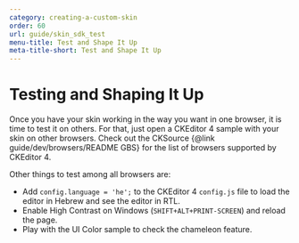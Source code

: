 ```yaml
---
category: creating-a-custom-skin
order: 60
url: guide/skin_sdk_test
menu-title: Test and Shape It Up
meta-title-short: Test and Shape It Up
---
```

<!--
Copyright (c) 2003-2024, CKSource Holding sp. z o.o. All rights reserved.
For licensing, see LICENSE.md.
-->

# Testing and Shaping It Up

Once you have your skin working in the way you want in one browser, it is time to test it on others. For that, just open a CKEditor 4 sample with your skin on other browsers. Check out the CKSource {@link guide/dev/browsers/README GBS} for the list of browsers supported by CKEditor 4.

Other things to test among all browsers are:

* Add `config.language = 'he';` to the CKEditor 4 `config.js` file to load the editor in Hebrew and see the editor in RTL.
* Enable High Contrast on Windows (`SHIFT+ALT+PRINT-SCREEN`) and reload the page.
* Play with the UI Color sample to check the chameleon feature.
